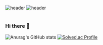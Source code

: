 ![header](https://capsule-render.vercel.app/api?type=Cylinder&color=FFDEAD&height=50&section=header)
![header](https://capsule-render.vercel.app/api?type=venom&color=FFDEAD&height=200&section=header&text=hyejin%20world!)
#
### Hi there 👋

<!--
**gpwls2/gpwls2** is a ✨ _special_ ✨ repository because its `README.md` (this file) appears on your GitHub profile.

Here are some ideas to get you started:

- 🔭 I’m currently working on ...
- 🌱 I’m currently learning ...
- 👯 I’m looking to collaborate on ...
- 🤔 I’m looking for help with ...
- 💬 Ask me about ...
- 📫 How to reach me: ...
- 😄 Pronouns: ...
- ⚡ Fun fact: ...
-->

![Anurag's GitHub stats](https://github-readme-stats.vercel.app/api?username=gpwls2&show_icons=true&theme=dark)
[![Solved.ac Profile](http://mazassumnida.wtf/api/generate_badge?boj=gpwls2)](https://solved.ac/gpwls2)<br/>


